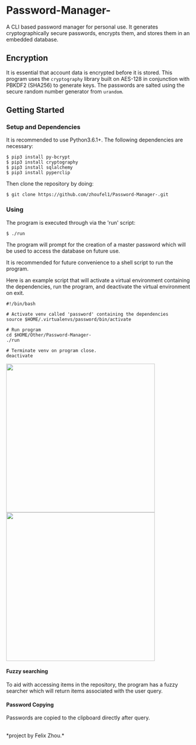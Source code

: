 # Password-Manager-

A CLI based password manager for personal use. It generates cryptographically secure passwords, encrypts them, and stores them in an embedded database.

<!--![compressed_example](https://user-images.githubusercontent.com/44934000/52548221-52ddec80-2d9a-11e9-8f07-50920cdc8b02.gif)-->

## Encryption
It is essential that account data is encrypted before it is stored. This program uses the `cryptography` library built on AES-128 in conjunction with PBKDF2 (SHA256) to generate keys. The passwords are salted using the secure random number generator from `urandom`.

## Getting Started
### Setup and Dependencies
It is recommended to use Python3.6.1+. The following dependencies are necessary:
```
$ pip3 install py-bcrypt
$ pip3 install cryptography
$ pip3 install sqlalchemy
$ pip3 install pyperclip
```
Then clone the repository by doing:

```
$ git clone https://github.com/zhoufel1/Password-Manager-.git
```
### Using
The program is executed through via the 'run' script:
```
$ ./run
```
The program will prompt for the creation of a master password which will be used to access the database on future use.

It is recommended for future convenience to a shell script to run the program.<br/>

Here is an example script that will activate a virtual environment containing the dependencies, run the program, and deactivate the virtual environment on exit.
```
#!/bin/bash

# Activate venv called 'password' containing the dependencies
source $HOME/.virtualenvs/password/bin/activate

# Run program
cd $HOME/Other/Password-Manager-
./run

# Terminate venv on program close.
deactivate
```
<img src="https://user-images.githubusercontent.com/44934000/52547424-94b86400-2d95-11e9-8fdb-46779f75612c.png" width="400"><img src="https://user-images.githubusercontent.com/44934000/52547415-8ec28300-2d95-11e9-8d79-6dbc7cf5f789.png" width="400">

#### Fuzzy searching
To aid with accessing items in the repository, the program has a fuzzy searcher which will return items associated with the user query.

#### Password Copying
Passwords are copied to the clipboard directly after query.

<br/>
*project by Felix Zhou.*
